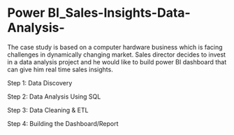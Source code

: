 # Power BI_Sales-Insights-Data-Analysis-

The case study is based on a computer hardware business which is facing challenges in dynamically changing market. Sales director decides to invest in a data analysis project and he would like to build power BI dashboard that can give him real time sales insights. 

Step 1: Data Discovery

Step 2: Data Analysis Using SQL

Step 3: Data Cleaning & ETL

Step 4: Building the Dashboard/Report 

